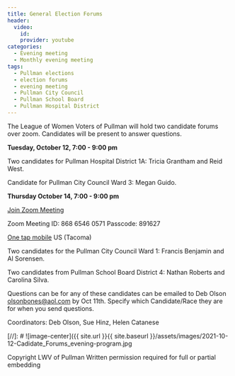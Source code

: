 ```yaml
---
title: General Election Forums
header:
  video:
    id:
    provider: youtube
categories:
  - Evening meeting
  - Monthly evening meeting
tags:
  - Pullman elections
  - election forums
  - evening meeting
  - Pullman City Council
  - Pullman School Board
  - Pullman Hospital District
---
```


The League of Women Voters of Pullman will hold two candidate forums over zoom.  Candidates will be present to answer questions.

**Tuesday, October 12, 7:00 - 9:00 pm**

Two candidates for Pullman Hospital District 1A: Tricia Grantham and Reid West.

Candidate for Pullman City Council Ward 3:  Megan Guido. 

**Thursday October 14, 7:00 - 9:00 pm**

[Join Zoom Meeting](https://us02web.zoom.us/j/86865460571?pwd=VmlqVEd2VC82U0JjNmk3V29VaDZndz09) <br/>

Zoom Meeting ID: 868 6546 0571  Passcode: 891627

[One tap mobile](tel:+12532158782,,86865460571#) US (Tacoma)

Two candidates for the Pullman City Council Ward 1: Francis Benjamin and Al Sorensen.

Two candidates from Pullman School Board District 4: Nathan Roberts and Carolina Silva.

Questions can be for any of these candidates can be emailed to Deb Olson olsonbones@aol.com by Oct 11th. Specify which Candidate/Race they are for when you send questions.


Coordinators: Deb Olson, Sue Hinz, Helen Catanese


[//]: # ![image-center]({{ site.url }}{{ site.baseurl }}/assets/images/2021-10-12-Cadidate_Forums_evening-program.jpg


Copyright LWV of Pullman
Written permission required for full or partial embedding

<!---change the title to whatever you want the post to be titled
change the ID out to the end of the youtube link https://youtu.be/r61ARK4Qv9c -->
